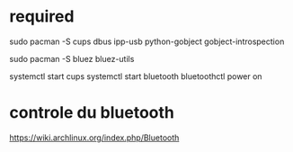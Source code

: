 # required

sudo pacman -S cups dbus ipp-usb python-gobject gobject-introspection

sudo pacman -S bluez bluez-utils


systemctl start cups
systemctl start bluetooth
bluetoothctl power on

# controle du bluetooth

https://wiki.archlinux.org/index.php/Bluetooth


